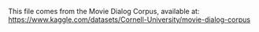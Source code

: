 
This file comes from the Movie Dialog Corpus, available at:
https://www.kaggle.com/datasets/Cornell-University/movie-dialog-corpus


